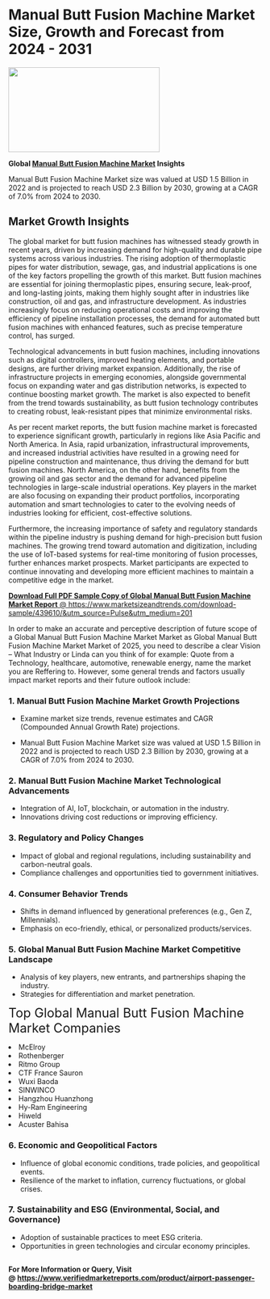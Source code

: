 <H1>Manual Butt Fusion Machine Market Size, Growth and Forecast from 2024 - 2031</H1><img class="aligncenter size-medium wp-image-584254" src="https://thirdeyenews.in/wp-content/uploads/2024/09/Global-Market-Research-300x168.jpeg" alt="" width="300" height="168" /><p><strong>Global&nbsp;<a href="https://www.marketsizeandtrends.com/download-sample/439610/&amp;utm_source=Pulse&amp;utm_medium=201">Manual Butt Fusion Machine Market</a> Insights</strong></p><p>Manual Butt Fusion Machine Market size was valued at USD 1.5 Billion in 2022 and is projected to reach USD 2.3 Billion by 2030, growing at a CAGR of 7.0% from 2024 to 2030.</p><p><h2>Market Growth Insights</h2> <p>The global market for butt fusion machines has witnessed steady growth in recent years, driven by increasing demand for high-quality and durable pipe systems across various industries. The rising adoption of thermoplastic pipes for water distribution, sewage, gas, and industrial applications is one of the key factors propelling the growth of this market. Butt fusion machines are essential for joining thermoplastic pipes, ensuring secure, leak-proof, and long-lasting joints, making them highly sought after in industries like construction, oil and gas, and infrastructure development. As industries increasingly focus on reducing operational costs and improving the efficiency of pipeline installation processes, the demand for automated butt fusion machines with enhanced features, such as precise temperature control, has surged.</p> <p>Technological advancements in butt fusion machines, including innovations such as digital controllers, improved heating elements, and portable designs, are further driving market expansion. Additionally, the rise of infrastructure projects in emerging economies, alongside governmental focus on expanding water and gas distribution networks, is expected to continue boosting market growth. The market is also expected to benefit from the trend towards sustainability, as butt fusion technology contributes to creating robust, leak-resistant pipes that minimize environmental risks.</p> <p><a href="#"></a></p> <p>As per recent market reports, the butt fusion machine market is forecasted to experience significant growth, particularly in regions like Asia Pacific and North America. In Asia, rapid urbanization, infrastructural improvements, and increased industrial activities have resulted in a growing need for pipeline construction and maintenance, thus driving the demand for butt fusion machines. North America, on the other hand, benefits from the growing oil and gas sector and the demand for advanced pipeline technologies in large-scale industrial operations. Key players in the market are also focusing on expanding their product portfolios, incorporating automation and smart technologies to cater to the evolving needs of industries looking for efficient, cost-effective solutions. <p>Furthermore, the increasing importance of safety and regulatory standards within the pipeline industry is pushing demand for high-precision butt fusion machines. The growing trend toward automation and digitization, including the use of IoT-based systems for real-time monitoring of fusion processes, further enhances market prospects. Market participants are expected to continue innovating and developing more efficient machines to maintain a competitive edge in the market.</p> <p><a href="#"></p><p><span class=""><strong>Download Full PDF Sample Copy of Global Manual Butt Fusion Machine Market Report</strong> @ <a href="https://www.marketsizeandtrends.com/download-sample/439610/&amp;utm_source=Pulse&amp;utm_medium=201" target="_blank">https://www.marketsizeandtrends.com/download-sample/439610/&amp;utm_source=Pulse&amp;utm_medium=201</a></span></p><p>In order to make an accurate and perceptive description of future scope of a Global&nbsp;Manual Butt Fusion Machine Market Market as Global&nbsp;Manual Butt Fusion Machine Market Market of 2025, you need to describe a clear Vision &ndash; What Industry or Linda can you think of for example: Quote from a Technology, healthcare, automotive, renewable energy, name the market you are Reffering to. However, some general trends and factors usually impact market reports and their future outlook include:</p><h3>1.&nbsp;<strong>Manual Butt Fusion Machine Market Growth Projections</strong></h3><ul><li>Examine market size trends, revenue estimates and CAGR (Compounded Annual Growth Rate) projections.</li><li><p>Manual Butt Fusion Machine Market size was valued at USD 1.5 Billion in 2022 and is projected to reach USD 2.3 Billion by 2030, growing at a CAGR of 7.0% from 2024 to 2030.</p></li></ul><h3>2.&nbsp;<strong>Manual Butt Fusion Machine Market Technological Advancements</strong></h3><ul><li>Integration of AI, IoT, blockchain, or automation in the industry.</li><li>Innovations driving cost reductions or improving efficiency.</li></ul><h3>3.&nbsp;<strong>Regulatory and Policy Changes</strong></h3><ul><li>Impact of global and regional regulations, including sustainability and carbon-neutral goals.</li><li>Compliance challenges and opportunities tied to government initiatives.</li></ul><h3>4.&nbsp;<strong>Consumer Behavior Trends</strong></h3><ul><li>Shifts in demand influenced by generational preferences (e.g., Gen Z, Millennials).</li><li>Emphasis on eco-friendly, ethical, or personalized products/services.</li></ul><h3>5.&nbsp;<strong>Global Manual Butt Fusion Machine Market Competitive Landscape</strong></h3><ul><li>Analysis of key players, new entrants, and partnerships shaping the industry.</li><li>Strategies for differentiation and market penetration.</li></ul><p data-pm-slice="1 1 []"><span style="color: inherit; font-family: inherit; font-size: 25px;">Top Global Manual Butt Fusion Machine Market Companies</span></p><div class="" data-test-id=""><p><li>McElroy</li><li> Rothenberger</li><li> Ritmo Group</li><li> CTF France Sauron</li><li> Wuxi Baoda</li><li> SINWINCO</li><li> Hangzhou Huanzhong</li><li> Hy-Ram Engineering</li><li> Hiweld</li><li> Acuster Bahisa</li></p></div><h3>6.&nbsp;<strong>Economic and Geopolitical Factors</strong></h3><ul><li>Influence of global economic conditions, trade policies, and geopolitical events.</li><li>Resilience of the market to inflation, currency fluctuations, or global crises.</li></ul><h3>7.&nbsp;<strong>Sustainability and ESG (Environmental, Social, and Governance)</strong></h3><ul><li>Adoption of sustainable practices to meet ESG criteria.</li><li>Opportunities in green technologies and circular economy principles.</li></ul><h2><strong style="font-size: 14px;">For More Information or Query, Visit @&nbsp;</strong><a style="background-color: #ffffff; font-size: 14px;" href="https://www.marketsizeandtrends.com/report/manual-butt-fusion-machine-market/" target="_blank">https://www.verifiedmarketreports.com/product/airport-passenger-boarding-bridge-market</a></h2>